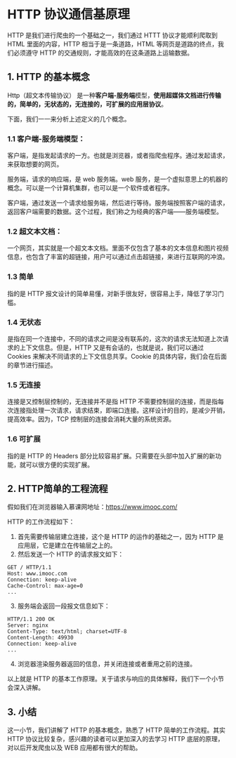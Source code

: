 # HTTP 协议通信基原理

HTTP 是我们进行爬虫的一个基础之一，我们通过 HTTT 协议才能顺利爬取到 HTML 里面的内容，HTTP 相当于是一条道路，HTML 等网页是道路的终点，我们必须遵守 HTTP 的交通规则，才能高效的在这条道路上运输数据。



## 1. HTTP 的基本概念

Http（超文本传输协议） 是一种**客户端-服务端**模型，**使用超媒体文档进行传输的，简单的，无状态的，无连接的，可扩展的应用层协议**。

下面，我们一一来分析上述定义的几个概念。



### 1.1 客户端-服务端模型：

客户端，是指发起请求的一方。也就是浏览器，或者指爬虫程序。通过发起请求，来获取想要的网页。

服务端，请求的响应端，是 web 服务端。web 服务，是一个虚拟意思上的机器的概念。可以是一个计算机集群，也可以是一个软件或者程序。

客户端，通过发送一个请求给服务端，然后进行等待。服务端按照客户端的请求，返回客户端需要的数据。这个过程，我们称之为经典的客户端——服务端模型。



### 1.2 超文本文档：

一个网页，其实就是一个超文本文档。里面不仅包含了基本的文本信息和图片视频信息，也包含了丰富的超链接，用户可以通过点击超链接，来进行互联网的冲浪。



### 1.3 简单

指的是 HTTP 报文设计的简单易懂，对新手很友好，很容易上手，降低了学习门槛。



### 1.4 无状态

是指在同一个连接中，不同的请求之间是没有联系的，这次的请求无法知道上次请求的上下文信息。但是，HTTP 又是有会话的，也就是说，我们可以通过 Cookies 来解决不同请求的上下文信息共享。Cookie 的具体内容，我们会在后面的章节进行描述。



### 1.5 无连接

连接是又控制层控制的，无连接并不是指 HTTP 不需要控制层的连接，而是指每次连接指处理一次请求，请求结束，即端口连接。这样设计的目的，是减少开销，提高效率。因为，TCP 控制层的连接会消耗大量的系统资源。



### 1.6 可扩展

指的是 HTTP 的 Headers 部分比较容易扩展。只需要在头部中加入扩展的新功能，就可以很方便的实现扩展。



## 2. HTTP简单的工程流程

假如我们在浏览器输入慕课网地址：https://www.imooc.com/

HTTP 的工作流程如下：

1. 首先需要传输层建立连接，这个是 HTTP 的运作的基础之一，因为 HTTP 是应用层，它是建立在传输层之上的。
2. 然后发送一个 HTTP 的请求报文如下：

```http
GET / HTTP/1.1
Host: www.imooc.com
Connection: keep-alive
Cache-Control: max-age=0
...
```

3. 服务端会返回一段报文信息如下：

```http
HTTP/1.1 200 OK
Server: nginx
Content-Type: text/html; charset=UTF-8
Content-Length: 49930
Connection: keep-alive
...
```

4. 浏览器渲染服务器返回的信息，并关闭连接或者重用之前的连接。

以上就是 HTTP 的基本工作原理。关于请求与响应的具体解释，我们下一个小节会深入讲解。



## 3. 小结

这一小节，我们讲解了 HTTP 的基本概念，熟悉了 HTTP 简单的工作流程。其实 HTTP 协议比较复杂，感兴趣的读者可以更加深入的去学习 HTTP 底层的原理，对以后开发爬虫以及 WEB 应用都有很大的帮助。